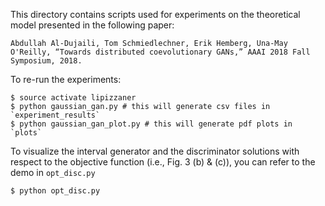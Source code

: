 This directory contains scripts used for experiments on the theoretical model presented in
the following paper:

```
Abdullah Al-Dujaili, Tom Schmiedlechner, Erik Hemberg, Una-May O'Reilly, “Towards distributed coevolutionary GANs,” AAAI 2018 Fall Symposium, 2018.
```

To re-run the experiments: 

```
$ source activate lipizzaner
$ python gaussian_gan.py # this will generate csv files in `experiment_results`
$ python gaussian_gan_plot.py # this will generate pdf plots in `plots`
```

To visualize the interval generator and the discriminator solutions with respect to the objective function (i.e., Fig. 3 (b) & (c)), you can refer to the demo in `opt_disc.py`

```
$ python opt_disc.py
```


